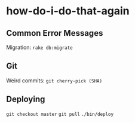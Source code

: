 # how-do-i-do-that-again
## Common Error Messages

Migration:
`rake db:migrate`

## Git

Weird commits: `git cherry-pick (SHA)`

## Deploying
`git checkout master`
`git pull`
`./bin/deploy`
